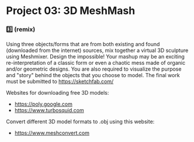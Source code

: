 # Project 03: 3D MeshMash
### :three: (remix) 

Using three objects/forms that are from both existing and found (downloaded from the internet) sources, mix together a virtual 3D sculpture using Meshmixer. Design the impossible! Your mashup may be an exciting re-interpretation of a classic form or even a chaotic mess made of organic and/or geometric designs. You are also required to visualize the purpose and "story" behind the objects that you choose to model. The final work must be submitted to https://sketchfab.com/


Websites for downloading free 3D models:
* https://poly.google.com
* https://www.turbosquid.com

Convert different 3D model formats to .obj using this website:
* https://www.meshconvert.com

